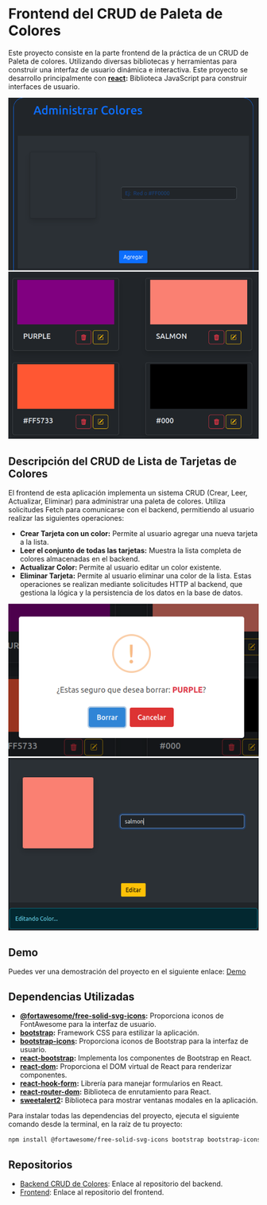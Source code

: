 # Frontend del CRUD de Paleta de Colores

Este proyecto consiste en la parte frontend de la práctica de un CRUD de Paleta de colores. Utilizando diversas bibliotecas y herramientas para construir una interfaz de usuario dinámica e interactiva. Este proyecto se desarrollo principalmente con **[react](https://www.npmjs.com/package/react):** Biblioteca JavaScript para construir interfaces de usuario.

![alt text](public/1paleta.png)
![alt text](<public/2 paleta.png>)

## Descripción del CRUD de Lista de Tarjetas de Colores

El frontend de esta aplicación implementa un sistema CRUD (Crear, Leer, Actualizar, Eliminar) para administrar una paleta de colores. Utiliza solicitudes Fetch para comunicarse con el backend, permitiendo al usuario realizar las siguientes operaciones:

- **Crear Tarjeta con un color:** Permite al usuario agregar una nueva tarjeta a la lista.
- **Leer el conjunto de todas las tarjetas:** Muestra la lista completa de colores almacenadas en el backend.
- **Actualizar Color:** Permite al usuario editar un color existente.
- **Eliminar Tarjeta:** Permite al usuario eliminar una color de la lista.
Estas operaciones se realizan mediante solicitudes HTTP al backend, que gestiona la lógica y la persistencia de los datos en la base de datos.

![alt text](<public/3delete paleta.png>)
![alt text](public/4editPaleta.png)



## Demo

Puedes ver una demostración del proyecto en el siguiente enlace: [Demo](https://paleta-colores-c76i.netlify.app/)


## Dependencias Utilizadas

- **[@fortawesome/free-solid-svg-icons](https://www.npmjs.com/package/@fortawesome/free-solid-svg-icons):** Proporciona iconos de FontAwesome para la interfaz de usuario.
- **[bootstrap](https://www.npmjs.com/package/bootstrap):** Framework CSS para estilizar la aplicación.
- **[bootstrap-icons](https://www.npmjs.com/package/bootstrap-icons):** Proporciona iconos de Bootstrap para la interfaz de usuario.
- **[react-bootstrap](https://www.npmjs.com/package/react-bootstrap):** Implementa los componentes de Bootstrap en React.
- **[react-dom](https://www.npmjs.com/package/react-dom):** Proporciona el DOM virtual de React para renderizar componentes.
- **[react-hook-form](https://www.npmjs.com/package/react-hook-form):** Librería para manejar formularios en React.
- **[react-router-dom](https://www.npmjs.com/package/react-router-dom):** Biblioteca de enrutamiento para React.
- **[sweetalert2](https://www.npmjs.com/package/sweetalert2):** Biblioteca para mostrar ventanas modales en la aplicación.

Para instalar todas las dependencias del proyecto, ejecuta el siguiente comando desde la terminal, en la raíz de tu proyecto:

```bash
npm install @fortawesome/free-solid-svg-icons bootstrap bootstrap-icons react react-bootstrap react-dom react-hook-form react-router-dom sweetalert2
```
## Repositorios

- [Backend CRUD de Colores](https://github.com/penguinEm/Tp7_backendPaletaDeColores.git): Enlace al repositorio del backend.
- [Frontend](https://github.com/penguinEm/tp7_frontPaletaDeColores.git): Enlace al repositorio del frontend.

